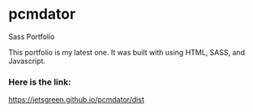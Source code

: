 # pcmdator
Sass Portfolio

This portfolio is my latest one.  It was built with using HTML, SASS, and Javascript. 

### Here is the link:

https://jetsgreen.github.io/pcmdator/dist
